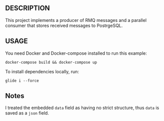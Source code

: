## DESCRIPTION

This project implements a producer of RMQ messages and a parallel consumer that stores received messages to PostrgeSQL.

## USAGE

You need Docker and Docker-compose installed to run this example:

```
docker-compose build && docker-compose up
```

To install dependencies locally, run:

```
glide i --force
```

## Notes

I treated the embedded `data` field as having no strict structure, thus `data` is saved as a `json` field.
